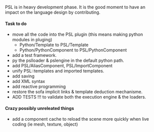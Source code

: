 PSL is in heavy development phase. It is the good moment to have an impact on the language design by contributing.

#### Task to do
- move all the code into the PSL plugin (this means making python modules in pluging)
  - Python/Template to PSL/Template
  - Python/PythonComponent to PSL/PythonComponent
- add a test framework.
- py the pslloader & pslengine in the default python path.
- add PSL/AliasComponent, PSL/ImportComponent
- unify PSL::templates and imported templates.
- add saving
- add XML syntax
- add reactive programming
- restore the sofa implicit links & template deduction mechanisme.
- ADD TESTS !!! to validate both the execution engine & the loaders.



#### Crazy **possibly unreleated things**
- add a component cache to reload the scene more quickly when live coding (ie mesh, texture, object)
